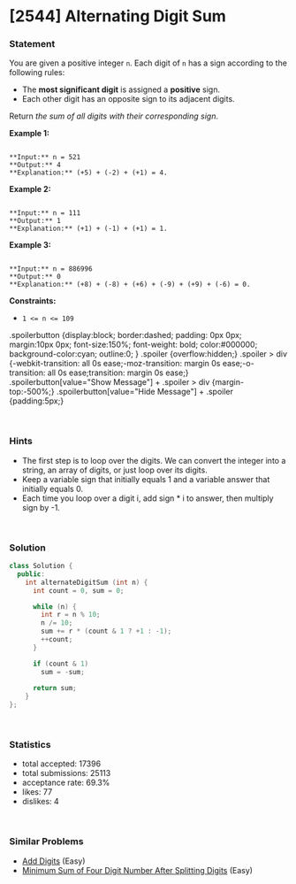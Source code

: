 # [2544] Alternating Digit Sum



### Statement

You are given a positive integer `n`. Each digit of `n` has a sign according to the following rules:

* The **most significant digit** is assigned a **positive** sign.
* Each other digit has an opposite sign to its adjacent digits.



Return *the sum of all digits with their corresponding sign*.


**Example 1:**

```

**Input:** n = 521
**Output:** 4
**Explanation:** (+5) + (-2) + (+1) = 4.

```

**Example 2:**

```

**Input:** n = 111
**Output:** 1
**Explanation:** (+1) + (-1) + (+1) = 1.

```

**Example 3:**

```

**Input:** n = 886996
**Output:** 0
**Explanation:** (+8) + (-8) + (+6) + (-9) + (+9) + (-6) = 0.

```

**Constraints:**
* `1 <= n <= 109`


.spoilerbutton {display:block; border:dashed; padding: 0px 0px; margin:10px 0px; font-size:150%; font-weight: bold; color:#000000; background-color:cyan; outline:0; 
}
.spoiler {overflow:hidden;}
.spoiler > div {-webkit-transition: all 0s ease;-moz-transition: margin 0s ease;-o-transition: all 0s ease;transition: margin 0s ease;}
.spoilerbutton[value="Show Message"] + .spoiler > div {margin-top:-500%;}
.spoilerbutton[value="Hide Message"] + .spoiler {padding:5px;}


<br>

### Hints

- The first step is to loop over the digits. We can convert the integer into a string, an array of digits, or just loop over its digits.
- Keep a variable sign that initially equals 1 and a variable answer that initially equals 0.
- Each time you loop over a digit i, add sign * i to answer, then multiply sign by -1.

<br>

### Solution

```cpp
class Solution {
  public:
    int alternateDigitSum (int n) {
      int count = 0, sum = 0;

      while (n) {
        int r = n % 10;
        n /= 10;
        sum += r * (count & 1 ? +1 : -1);
        ++count;
      }

      if (count & 1)
        sum = -sum;
      
      return sum;
    }
};
```

<br>

### Statistics

- total accepted: 17396
- total submissions: 25113
- acceptance rate: 69.3%
- likes: 77
- dislikes: 4

<br>

### Similar Problems

- [Add Digits](https://leetcode.com/problems/add-digits) (Easy)
- [Minimum Sum of Four Digit Number After Splitting Digits](https://leetcode.com/problems/minimum-sum-of-four-digit-number-after-splitting-digits) (Easy)
